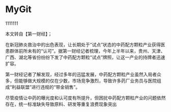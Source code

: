# MyGit


1111111


本文转自【第一财经】；

在新冠肺炎救治中的出色表现，让长期处于“试点”状态的中药配方颗粒产业获得医患群体前所未有的“认可”。据第一财经记者梳理，今年上半年以来，贵州、天津、广西、湖北等省份纷纷下发了中药配方颗粒“试点”牌照，让这一产业的持牌者迅速扩容。

第一财经记者了解发现，经过多年的迅猛发展，中药配方颗粒产业虽然入局者众多，但能够做大规模的仅在少数，市场竞争激烈，导致许多药厂业务员与医院组成“利益联盟”进行违规的“带金销售”。

尽管疫情让中药的曝光度和认可度有所提升，但困扰中药配方颗粒产业的问题依然存在，统一标准缺失导致原料、研发等重复浪费现象突出